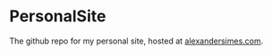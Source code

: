# PersonalSite
The github repo for my personal site, hosted at [alexandersimes.com](http://www.alexandersimes.com).
